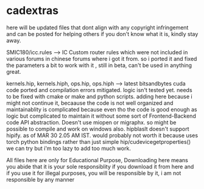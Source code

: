 # cadextras

here will be updated files that dont align with any copyright infringement and can be posted for helping others
 if you don't know what it is, kindly stay away.

SMIC180/icc.rules --> IC Custom router rules which were not included in various forums in chinese forums where i got it from. so i ported it and fixed the parameters a bit to work with it , still in beta, can't be used in anything great.

kernels.hip, kernels.hiph, ops.hip, ops.hiph --> latest bitsandbytes cuda code ported and compilation errors mitigated. logic isn't tested yet. needs to be fixed with cmake or 
make and python scripts. adding here because i might not continue it, becaause the code is not well organized and maintainablity is complicated because even tho the code is good enough as logic but complicated to maintain it without some sort of Frontend-Backend code API abstraction. 
Doesn't use miopen or  migraphx. so might be possible to compile and work on windows also.
hipblaslt doesn't support hipify. as of MAR 30 2.05 AM IST. would probably not worth it because uses torch python bindings rather than just simple hip/cudevicegetproperties()
we can try but i'm too lazy to add too much work.

All files here are only for Educational Purpose, Downloading here means you abide that it is your sole responsiblity if you download it from here and if you use it for illegal purposes, you will be responsible by it, i am not responsible by any manner
